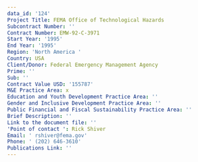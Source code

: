 ```yaml
---
data_id: '124'
Project Title: FEMA Office of Technological Hazards
Subcontract Number: ''
Contract Number: EMW-92-C-3971
Start Year: '1995'
End Year: '1995'
Region: 'North America '
Country: USA
Client/Donor: Federal Emergency Management Agency
Prime: ''
Sub: ''
Contract Value USD: '155787'
M&E Practice Area: x
Education and Youth Development Practice Area: ''
Gender and Inclusive Development Practice Area: ''
Public Financial and Fiscal Sustainability Practice Area: ''
Brief Description: ''
Link to the document file: ''
'Point of contact ': Rick Shiver
Email: ' rshiver@fema.gov'
Phone: ' (202) 646-3610'
Publications Link: ''
---
```

